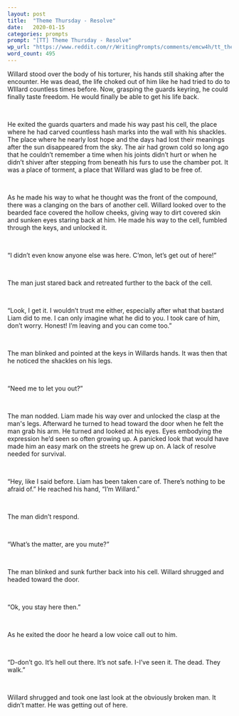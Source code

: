 ```yaml
---
layout: post
title:  "Theme Thursday - Resolve"
date:   2020-01-15
categories: prompts
prompt: "[TT] Theme Thursday - Resolve"
wp_url: "https://www.reddit.com/r/WritingPrompts/comments/emcw4h/tt_theme_thursday_resolve/fei9ons/"
word_count: 495
---
```


Willard stood over the body of his torturer, his hands still shaking after the encounter. He was dead, the life choked out of him like he had tried to do to WIllard countless times before. Now, grasping the guards keyring, he could finally taste freedom. He would finally be able to get his life back.
<p>&nbsp;</p>
He exited the guards quarters and made his way past his cell, the place where he had carved countless hash marks into the wall with his shackles. The place where he nearly lost hope and the days had lost their meanings after the sun disappeared from the sky. The air had grown cold so long ago that he couldn’t remember a time when his joints didn’t hurt or when he didn’t shiver after stepping from beneath his furs to use the chamber pot. It was a place of torment, a place that Willard was glad to be free of.
<p>&nbsp;</p>
As he made his way to what he thought was the front of the compound, there was a clanging on the bars of another cell. Willard looked over to the bearded face covered the hollow cheeks, giving way to dirt covered skin and sunken eyes staring back at him. He made his way to the cell, fumbled through the keys, and unlocked it.
<p>&nbsp;</p>
“I didn’t even know anyone else was here. C’mon, let’s get out of here!”
<p>&nbsp;</p>
The man just stared back and retreated further to the back of the cell.
<p>&nbsp;</p>
“Look, I get it. I wouldn’t trust me either, especially after what that bastard Liam did to me. I can only imagine what he did to you. I took care of him, don’t worry. Honest! I’m leaving and you can come too.”
<p>&nbsp;</p>
The man blinked and pointed at the keys in Willards hands. It was then that he noticed the shackles on his legs.
<p>&nbsp;</p>
“Need me to let you out?”
<p>&nbsp;</p>
The man nodded. Liam made his way over and unlocked the clasp at the man's legs. Afterward he turned to head toward the door when he felt the man grab his arm. He turned and looked at his eyes. Eyes embodying the expression he’d seen so often growing up. A panicked look that would have made him an easy mark on the streets he grew up on. A lack of resolve needed for survival.
<p>&nbsp;</p>
“Hey, like I said before. Liam has been taken care of. There’s nothing to be afraid of.” He reached his hand, “I’m Willard.”
<p>&nbsp;</p>
The man didn’t respond.
<p>&nbsp;</p>
“What’s the matter, are you mute?”
<p>&nbsp;</p>
The man blinked and sunk further back into his cell. Willard shrugged and headed toward the door.
<p>&nbsp;</p>
“Ok, you stay here then.”
<p>&nbsp;</p>
As he exited the door he heard a low voice call out to him.
<p>&nbsp;</p>
“D-don’t go. It’s hell out there. It’s not safe. I-I’ve seen it. The dead. They walk.”
<p>&nbsp;</p>
Willard shrugged and took one last look at the obviously broken man. It didn’t matter. He was getting out of here.
